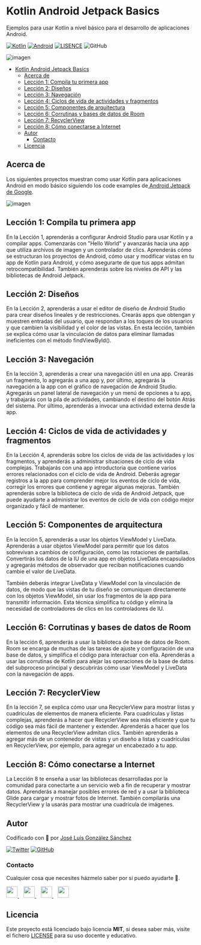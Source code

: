 # Kotlin Android Jetpack Basics

Ejemplos para usar Kotlin a nivel básico para el desarrollo de aplicaciones Android.

[![Kotlin](https://img.shields.io/badge/Code-Kotlin-blueviolet)](https://kotlinlang.org/)
[![Android](https://img.shields.io/badge/Code-Android-green)](https://developer.android.com/jetpack)
[![LISENCE](https://img.shields.io/badge/Lisence-MIT-green)]()
![GitHub](https://img.shields.io/github/last-commit/joseluisgs/Kotlin-Android-Jetpack-Basics)

![imagen](./images/logo.png)

- [Kotlin Android Jetpack Basics](#kotlin-android-jetpack-basics)
  - [Acerca de](#acerca-de)
  - [Lección 1: Compila tu primera app](#lección-1-compila-tu-primera-app)
  - [Lección 2: Diseños](#lección-2-diseños)
  - [Lección 3: Navegación](#lección-3-navegación)
  - [Lección 4: Ciclos de vida de actividades y fragmentos](#lección-4-ciclos-de-vida-de-actividades-y-fragmentos)
  - [Lección 5: Componentes de arquitectura](#lección-5-componentes-de-arquitectura)
  - [Lección 6: Corrutinas y bases de datos de Room](#lección-6-corrutinas-y-bases-de-datos-de-room)
  - [Lección 7: RecyclerView](#lección-7-recyclerview)
  - [Lección 8: Cómo conectarse a Internet](#lección-8-cómo-conectarse-a-internet)
  - [Autor](#autor)
    - [Contacto](#contacto)
  - [Licencia](#licencia)

## Acerca de
Los siguientes proyectos muestran como usar Kotlin para aplicaciones Android en modo básico siguiendo los code examples de[ Android Jetpack de Google](https://developer.android.com/courses/kotlin-android-fundamentals/toc).

![imagen](./images/android-advanced-topics.svg)

## Lección 1: Compila tu primera app
En la Lección 1, aprenderás a configurar Android Studio para usar Kotlin y a compilar apps. Comenzarás con "Hello World" y avanzarás hacia una app que utiliza archivos de imagen y un controlador de clics. Aprenderás cómo se estructuran los proyectos de Android, cómo usar y modificar vistas en tu app de Kotlin para Android, y cómo asegurarte de que tus apps admitan retrocompatibilidad. También aprenderás sobre los niveles de API y las bibliotecas de Android Jetpack.

## Lección 2: Diseños
En la Lección 2, aprenderás a usar el editor de diseño de Android Studio para crear diseños lineales y de restricciones. Crearás apps que obtengan y muestren entradas del usuario, que respondan a los toques de los usuarios y que cambien la visibilidad y el color de las vistas. En esta lección, también se explica cómo usar la vinculación de datos para eliminar llamadas ineficientes con el método findViewById().

## Lección 3: Navegación
En la lección 3, aprenderás a crear una navegación útil en una app. Crearás un fragmento, lo agregarás a una app y, por último, agregarás la navegación a la app con el gráfico de navegación de Android Studio. Agregarás un panel lateral de navegación y un menú de opciones a tu app, y trabajarás con la pila de actividades, cambiando el destino del botón Atrás del sistema. Por último, aprenderás a invocar una actividad externa desde la app.

## Lección 4: Ciclos de vida de actividades y fragmentos
En la Lección 4, aprenderás sobre los ciclos de vida de las actividades y los fragmentos, y aprenderás a administrar situaciones de ciclo de vida complejas. Trabajarás con una app introductoria que contiene varios errores relacionados con el ciclo de vida de Android. Deberás agregar registros a la app para comprender mejor los eventos de ciclo de vida, corregir los errores que contiene y agregar algunas mejoras. También aprenderás sobre la biblioteca de ciclo de vida de Android Jetpack, que puede ayudarte a administrar los eventos de ciclo de vida con código mejor organizado y fácil de mantener.

## Lección 5: Componentes de arquitectura
En la lección 5, aprenderás a usar los objetos ViewModel y LiveData. Aprenderás a usar objetos ViewModel para permitir que los datos sobrevivan a cambios de configuración, como las rotaciones de pantallas. Convertirás los datos de la IU de una app en objetos LiveData encapsulados y agregarás métodos de observador que reciban notificaciones cuando cambie el valor de LiveData.

También deberás integrar LiveData y ViewModel con la vinculación de datos, de modo que las vistas de tu diseño se comuniquen directamente con los objetos ViewModel, sin usar los fragmentos de la app para transmitir información. Esta técnica simplifica tu código y elimina la necesidad de controladores de clics en los controladores de IU.

## Lección 6: Corrutinas y bases de datos de Room
En la lección 6, aprenderás a usar la biblioteca de base de datos de Room. Room se encarga de muchas de las tareas de ajuste y configuración de una base de datos, y simplifica el código para interactuar con ella. Aprenderás a usar las corrutinas de Kotlin para alejar las operaciones de la base de datos del subproceso principal y descubrirás cómo usar ViewModel y LiveData con la navegación de apps.

## Lección 7: RecyclerView
En la lección 7, se explica cómo usar una RecyclerView para mostrar listas y cuadrículas de elementos de manera eficiente. Para cuadrículas y listas complejas, aprenderás a hacer que RecyclerView sea más eficiente y que tu código sea más fácil de mantener y extender. Aprenderás a hacer que los elementos de una RecyclerView admitan clics. También aprenderás a agregar más de un contenedor de vistas y un diseño a listas y cuadrículas en RecyclerView, por ejemplo, para agregar un encabezado a tu app.

## Lección 8: Cómo conectarse a Internet
La Lección 8 te enseña a usar las bibliotecas desarrolladas por la comunidad para conectarte a un servicio web a fin de recuperar y mostrar datos. Aprenderás a manejar posibles errores de red y a usar la biblioteca Glide para cargar y mostrar fotos de Internet. También compilarás una RecyclerView y la usarás para mostrar una cuadrícula de imágenes.


## Autor

Codificado con :sparkling_heart: por [José Luis González Sánchez](https://twitter.com/joseluisgonsan)

[![Twitter](https://img.shields.io/twitter/follow/joseluisgonsan?style=social)](https://twitter.com/joseluisgonsan)
[![GitHub](https://img.shields.io/github/followers/joseluisgs?style=social)](https://github.com/joseluisgs)

### Contacto

<p>
  Cualquier cosa que necesites házmelo saber por si puedo ayudarte 💬.
</p>
<p>
    <a href="https://twitter.com/joseluisgonsan" target="_blank">
        <img src="https://i.imgur.com/U4Uiaef.png" 
    height="30">
    </a> &nbsp;&nbsp;
    <a href="https://github.com/joseluisgs" target="_blank">
        <img src="https://distreau.com/github.svg" 
    height="30">
    </a> &nbsp;&nbsp;
    <a href="https://www.linkedin.com/in/joseluisgonsan" target="_blank">
        <img src="https://upload.wikimedia.org/wikipedia/commons/thumb/c/ca/LinkedIn_logo_initials.png/768px-LinkedIn_logo_initials.png" 
    height="30">
    </a>  &nbsp;&nbsp;
    <a href="https://joseluisgs.github.io/" target="_blank">
        <img src="https://joseluisgs.github.io/img/favicon.png" 
    height="30">
    </a>
</p>

## Licencia

Este proyecto está licenciado bajo licencia **MIT**, si desea saber más, visite el fichero [LICENSE](./LICENSE) para su
uso docente y educativo.
